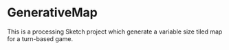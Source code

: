 # GenerativeMap
This is a processing Sketch project which generate a variable size tiled map for a turn-based game.

